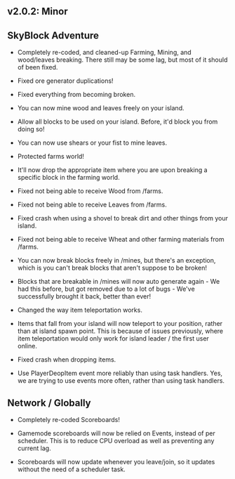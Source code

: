 ## v2.0.2: Minor

## SkyBlock Adventure

- Completely re-coded, and cleaned-up Farming, Mining, and wood/leaves breaking. There still may be some lag, but most of it should of been fixed.

- Fixed ore generator duplications!

- Fixed everything from becoming broken.

- You can now mine wood and leaves freely on your island.

- Allow all blocks to be used on your island. Before, it'd block you from doing so!

- You can now use shears or your fist to mine leaves.

- Protected farms world!

- It'll now drop the appropriate item where you are upon breaking a specific block in the farming world.

- Fixed not being able to receive Wood from /farms.

- Fixed not being able to receive Leaves from /farms.

- Fixed crash when using a shovel to break dirt and other things from your island.

- Fixed not being able to receive Wheat and other farming materials from /farms.

- You can now break blocks freely in /mines, but there's an exception, which is you can't break blocks that aren't suppose to be broken!

- Blocks that are breakable in /mines will now auto generate again - We had this before, but got removed due to a lot of bugs - We've successfully brought it back, better than ever!

- Changed the way item teleportation works.

- Items that fall from your island will now teleport to your position, rather than at island spawn point. This is because of issues previously, where item teleportation would only work for island leader / the first user online.

- Fixed crash when dropping items.

- Use PlayerDeopItem event more reliably than using task handlers. Yes, we are trying to use events more often, rather than using task handlers.

## Network / Globally

- Completely re-coded Scoreboards!

- Gamemode scoreboards will now be relied on Events, instead of per scheduler. This is to reduce CPU overload as well as preventing any current lag.

- Scoreboards will now update whenever you leave/join, so it updates without the need of a scheduler task.
